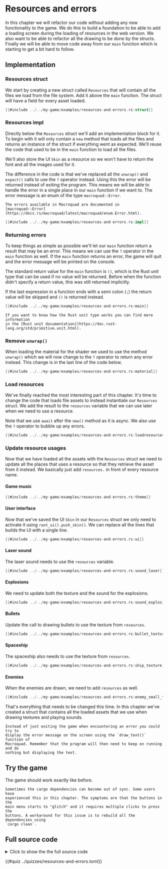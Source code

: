 # Resources and errors

In this chapter we will refactor our code without adding any new functionality
to the game. We do this to build a foundation to be able to add a
loading screen during the loading of resources in the web version. We also
want to be able to refactor all the drawing to be done by the structs. Finally
we will be able to move code away from our `main` function which is starting
to get a bit hard to follow.

## Implementation 

### Resources struct

We start by creating a new struct called `Resources` that will contain all the
files we load from the file system. Add it above the `main` function. The
struct will have a field for every asset loaded.

```rust
{{#include ../../my-game/examples/resources-and-errors.rs:struct}}
```

### Resources impl

Directly below the `Resources` struct we'll add an implementation block for it. 
To begin with it will only contain a `new` method that loads all the files and
returns an instance of the struct if everything went as expected. We'll reuse
the code that used to be in the `main` function to load all the files.

We'll also store the UI `Skin` as a resource so we won't have to return the
font and all the images used for it.

The difference in the code is that we've replaced all the `unwrap()` and
`expect()` calls to use the `?` operator instead. Using this the error will be
returned instead of exiting the program. This means we will be able to handle
the error in a single place in our `main` function if we want to. The error
message is an enum of the type `macroquad::Error`.

```admonish info
The errors available in Macroquad are documented in 
[macroquad::Error](https://docs.rs/macroquad/latest/macroquad/enum.Error.html).
```

```rust
{{#include ../../my-game/examples/resources-and-errors.rs:impl}}
```

### Returning errors

To keep things as simple as possible we'll let our `main` function return a
result that may be an error. This means we can use the `?` operator in the
`main` function as well. If the `main` function returns an error, the game
will quit and the error message will be printed on the console.

The standard return value for the `main` function is `()`, which is the Rust
unit type that can be used if no value will be returned. Before when the
function didn't specify a return value, this was still returned implicitly.

If the last expression in a function ends with a semi colon (`;`) the return
value will be skipped and `()` is returned instead.

```rust [hl,2]
{{#include ../../my-game/examples/resources-and-errors.rs:main}}
```

```admonish info
If you want to know how the Rust unit type works you can find more information
in the [Rust unit documentation](https://doc.rust-lang.org/std/primitive.unit.html).
```

### Remove `unwrap()`

When loading the material for the shader we used to use the method `unwrap()`
which we will now change to the `?` operator to return any error instead. This
change is in the last line of the code below.

```rust [hl,13]
{{#include ../../my-game/examples/resources-and-errors.rs:material}}
```

### Load resources

We've finally reached the most interesting part of this chapter. It's time to
change the code that loads file assets to instead instantiate our `Resources`
struct. We add the result to the `resources` variable that we can use later
when we need to use a resource.

Note that we use `await` after the `new()` method as it is async. We also use
the `?` operator to bubble up any errors.

```rust [hl,2]
{{#include ../../my-game/examples/resources-and-errors.rs:loadresources}}
```

### Update resource usages

Now that we have loaded all the assets with the `Resources` struct we need to
update all the places that uses a resource so that they retrieve the asset
from it instead. We basically just add `resources.` in front of every resource
name.

#### Game music

```rust [hl,2]
{{#include ../../my-game/examples/resources-and-errors.rs:theme}}
```

#### User interface

Now that we've saved the UI `Skin` in our `Resources` struct we only need to
activate it using `root_ui().push_skin()`. We can replace all the lines
that builds the UI with a single line.

```rust [hl,1]
{{#include ../../my-game/examples/resources-and-errors.rs:ui}}
```

#### Laser sound

The laser sound needs to use the `resources` variable.

```rust [hl,9]
{{#include ../../my-game/examples/resources-and-errors.rs:sound_laser}}
```

#### Explosions

We need to update both the texture and the sound for the explosions.

```rust [hl,4,9]
{{#include ../../my-game/examples/resources-and-errors.rs:sound_explosion}}
```

#### Bullets

Update the call to drawing bullets to use the texture from `resources`.

```rust [hl,3]
{{#include ../../my-game/examples/resources-and-errors.rs:bullet_texture}}
```

#### Spaceship

The spaceship also needs to use the texture from `resources`.

```rust [hl,3]
{{#include ../../my-game/examples/resources-and-errors.rs:ship_texture}}
```

#### Enemies

When the enemies are drawn, we need to add `resources` as well.

```rust [hl,3]
{{#include ../../my-game/examples/resources-and-errors.rs:enemy_small_texture}}
```

That's everything that needs to be changed this time. In this chapter we've
created a struct that contains all the loaded assets that we use when drawing
textures and playing sounds.

```admonish tip title="Challenge" class="challenge"
Instead of just exiting the game when encountering an error you could try to
display the error message on the screen using the `draw_text()` function of
Macroquad. Remember that the program will then need to keep on running and do
nothing but displaying the text.
```

## Try the game

The game should work exactly like before.

```admonish info
Sometimes the cargo dependencies can become out of sync. Some users have
experienced this in this chapter. The symptoms are that the buttons in the
main menu starts to "glitch" and it requires multiple clicks to press the
buttons. A workaround for this issue is to rebuild all the dependencies using
`cargo clean`.
```

<div class="noprint no-page-break">

## Full source code

<details>
  <summary>Click to show the the full source code</summary>

```rust
{{#include ../../my-game/examples/resources-and-errors.rs:all}}
```
</details>
</div>

{{#quiz ../quizzes/resources-and-errors.toml}}
